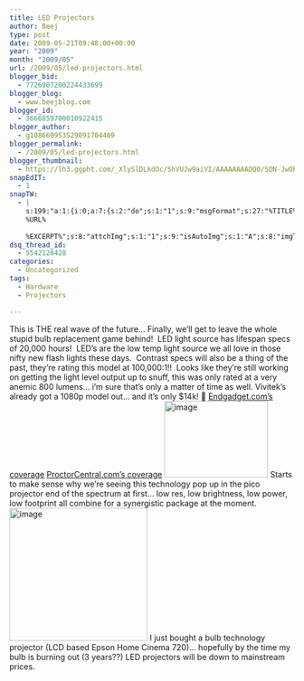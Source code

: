 ```yaml
---
title: LED Projectors
author: Beej
type: post
date: 2009-05-21T09:48:00+00:00
year: "2009"
month: "2009/05"
url: /2009/05/led-projectors.html
blogger_bid:
  - 7726907200224433699
blogger_blog:
  - www.beejblog.com
blogger_id:
  - 3666859700010922415
blogger_author:
  - g108669953529091704409
blogger_permalink:
  - /2009/05/led-projectors.html
blogger_thumbnail:
  - https://lh3.ggpht.com/_XlySlDLkdOc/ShVUJw9aiVI/AAAAAAAADQ0/SON-JwOPPeQ/image_thumb%5B1%5D.png?imgmax=800
snapEdIT:
  - 1
snapTW:
  - |
    s:199:"a:1:{i:0;a:7:{s:2:"do";s:1:"1";s:9:"msgFormat";s:27:"%TITLE%
    %URL%
    
    %EXCERPT%";s:8:"attchImg";s:1:"1";s:9:"isAutoImg";s:1:"A";s:8:"imgToUse";s:0:"";s:9:"isAutoURL";s:1:"A";s:8:"urlToUse";s:0:"";}}";
dsq_thread_id:
  - 5542128428
categories:
  - Uncategorized
tags:
  - Hardware
  - Projectors

---
```

This is THE real wave of the future… Finally, we’ll get to leave the whole stupid bulb replacement game behind!&#160; LED light source has lifespan specs of 20,000 hours!&#160; LED’s are the low temp light source we all love in those nifty new flash lights these days.&#160; Contrast specs will also be a thing of the past, they’re rating this model at 100,000:1!!&#160; Looks like they’re still working on getting the light level output up to snuff, this was only rated at a very anemic 800 lumens… i’m sure that’s only a matter of time as well. Vivitek’s already got a 1080p model out… and it’s only $14k! 🙂 [Endgadget.com’s coverage][1] [ProctorCentral.com’s coverage][2] [<img style="border-bottom: 0px; border-left: 0px; display: inline; border-top: 0px; border-right: 0px" title="image" border="0" alt="image" src="https://lh3.ggpht.com/_XlySlDLkdOc/ShVUJw9aiVI/AAAAAAAADQ0/SON-JwOPPeQ/image_thumb%5B1%5D.png?imgmax=800" width="183" height="135" />][3] Starts to make sense why we’re seeing this technology pop up in the pico projector end of the spectrum at first… low res, low brightness, low power, low footprint all combine for a synergistic package at the moment. [<img style="border-bottom: 0px; border-left: 0px; display: inline; border-top: 0px; border-right: 0px" title="image" border="0" alt="image" src="https://lh4.ggpht.com/_XlySlDLkdOc/ShVUKSjpieI/AAAAAAAADQ4/sYj3nt-LYds/image%5B7%5D.png?imgmax=800" width="244" height="235" />][4] I just bought a bulb technology projector (LCD based Epson Home Cinema 720)… hopefully by the time my bulb is burning out (3 years??) LED projectors will be down to mainstream prices.

 [1]: https://www.engadgethd.com/2009/01/08/viviteks-hc7500a-is-worlds-first-1080p-led-projector/
 [2]: https://www.projectorcentral.com/news_story_1237.htm
 [3]: https://lh6.ggpht.com/_XlySlDLkdOc/ShVUJe-TvvI/AAAAAAAADQw/6IBkl8qeG-s/s1600-h/image%5B3%5D.png
 [4]: https://www.optoma.co.uk/optomapico/PicoIntro.aspx